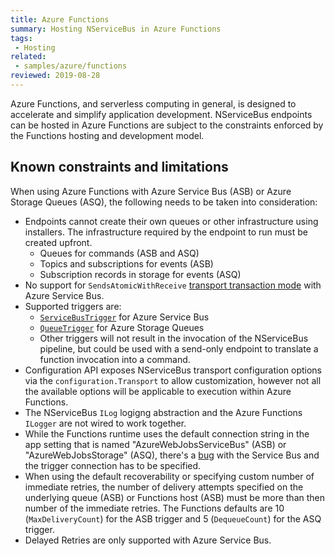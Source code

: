 ```yaml
---
title: Azure Functions
summary: Hosting NServiceBus in Azure Functions
tags:
 - Hosting
related:
 - samples/azure/functions
reviewed: 2019-08-28
---
```


Azure Functions, and serverless computing in general, is designed to accelerate and simplify application development. NServiceBus endpoints can be hosted in Azure Functions are subject to the constraints enforced by the Functions hosting and development model.


## Known constraints and limitations

When using Azure Functions with Azure Service Bus (ASB) or Azure Storage Queues (ASQ), the following needs to be taken into consideration:

- Endpoints cannot create their own queues or other infrastructure using installers. The infrastructure required by the endpoint to run must be created upfront.
  - Queues for commands (ASB and ASQ)
  - Topics and subscriptions for events (ASB)
  - Subscription records in storage for events (ASQ)
- No support for `SendsAtomicWithReceive` [transport transaction mode](/transports/transactions.md#transactions-transport-transaction-sends-atomic-with-receive) with Azure Service Bus.
- Supported triggers are:
  -  [`ServiceBusTrigger`](https://docs.microsoft.com/en-us/azure/azure-functions/functions-bindings-service-bus) for Azure Service Bus
  - [`QueueTrigger`](https://docs.microsoft.com/en-us/azure/azure-functions/functions-bindings-storage-queue) for Azure Storage Queues
  - Other triggers will not result in the invocation of the NServiceBus pipeline, but could be used with a send-only endpoint to translate a function invocation into a command.
- Configuration API exposes NServiceBus transport configuration options via the `configuration.Transport` to allow customization, however not all the available options will be applicable to execution within Azure Functions.
- The NServiceBus `ILog` logigng abstraction and the Azure Functions `ILogger` are not wired to work together.
- While the Functions runtime uses the default connection string in the app setting that is named "AzureWebJobsServiceBus" (ASB) or "AzureWebJobsStorage" (ASQ), there's a [bug](https://github.com/Azure/azure-functions-servicebus-extension/issues/7) with the Service Bus and the trigger connection has to be specified.
- When using the default recoverability or specifying custom number of immediate retries, the number of delivery attempts specified on the underlying queue (ASB) or Functions host (ASB) must be more than then number of the immediate retries. The Functions defaults are 10 (`MaxDeliveryCount`) for the ASB trigger and 5 (`DequeueCount`) for the ASQ trigger.
- Delayed Retries are only supported with Azure Service Bus.

